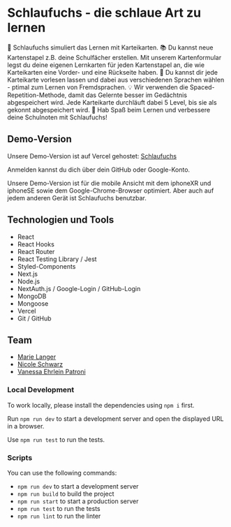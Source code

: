 # Schlaufuchs - die schlaue Art zu lernen

🦊 Schlaufuchs simuliert das Lernen mit Karteikarten.
📚 Du kannst neue Kartenstapel z.B. deine Schulfächer erstellen. Mit unserem Kartenformular legst du deine eigenen Lernkarten für jeden Kartenstapel an, die wie Karteikarten eine Vorder- und eine Rückseite haben.
📣 Du kannst dir jede Karteikarte vorlesen lassen und dabei aus verschiedenen Sprachen wählen - ptimal zum Lernen von Fremdsprachen.
💡 Wir verwenden die Spaced-Repetition-Methode, damit das Gelernte besser im Gedächtnis abgespeichert wird. Jede Karteikarte durchläuft dabei 5 Level, bis sie als gekonnt abgespeichert wird.
🥳 Hab Spaß beim Lernen und verbessere deine Schulnoten mit Schlaufuchs!

## Demo-Version

Unsere Demo-Version ist auf Vercel gehostet: [Schlaufuchs](https://capstone-flashcard-app-zeta.vercel.app/)

Anmelden kannst du dich über dein GitHub oder Google-Konto.

Unsere Demo-Version ist für die mobile Ansicht mit dem iphoneXR und iphoneSE sowie dem Google-Chrome-Browser optimiert. Aber auch auf jedem anderen Gerät ist Schlaufuchs benutzbar.

## Technologien und Tools

- React
- React Hooks
- React Router
- React Testing Library / Jest
- Styled-Components
- Next.js
- Node.js
- NextAuth.js / Google-Login / GitHub-Login
- MongoDB
- Mongoose
- Vercel
- Git / GitHub

## Team

- [Marie Langer](https://github.com/marielngr)
- [Nicole Schwarz](https://github.com/Nicole-Schwarz)
- [Vanessa Ehrlein Patroni](https://github.com/Nesssaaa)

### Local Development

To work locally, please install the dependencies using `npm i` first.

Run `npm run dev` to start a development server and open the displayed URL in a browser.

Use `npm run test` to run the tests.

### Scripts

You can use the following commands:

- `npm run dev` to start a development server
- `npm run build` to build the project
- `npm run start` to start a production server
- `npm run test` to run the tests
- `npm run lint` to run the linter
